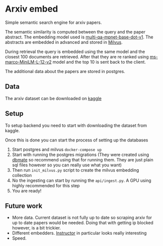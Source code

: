 # Arxiv embed 
Simple semantic search engine for arxiv papers.  

The semantic similarity is computed between the query and the paper abstract. The embedding model used is [multi-qa-mpnet-base-dot-v1](https://huggingface.co/sentence-transformers/multi-qa-mpnet-base-dot-v1). The abstracts are embedded in advanced and stored in [Milvus](https://milvus.io/).

During retrieval the query is embedded using the same model and the closest 100 documents are retrieved. After that they are re ranked using [ms-marco-MiniLM-L-12-v2](https://huggingface.co/cross-encoder/ms-marco-MiniLM-L-12-v2) model and the top 10 is sent back to the client.

The additional data about the papers are stored in postgres.

## Data
The arxiv dataset can be downloaded on [kaggle](https://www.kaggle.com/datasets/Cornell-University/arxiv?resource=download)


## Setup

To setup backend you need to start with downloading the dataset from kaggle. 

Once this is done you can start the process of setting up the databases
1. Start postgres and milvus ```docker-compose up```
2. Start with running the postgres migrations (They were created using [dbmate](https://github.com/amacneil/dbmate) so recommend using that for running them. They are just plain sql files however so you can really use what you want)
3. Then run `init_milvus.py` script to create the milvus embedding collection
4. No the ingesting can start by running the ```api/ingest.py```. A GPU using highly recommended for this step
5. You are ready!


## Future work
* More data. Current dataset is not fully up to date so scraping arxiv for up to date papers would be needed. Doing that with getting ip blocked however, is a bit trickier.
* Different embedders. [Instructor](https://arxiv.org/abs/2212.09741) in particular looks really interesting
* Speed.
